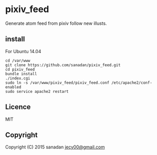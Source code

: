 # pixiv_feed
Generate atom feed from pixiv follow new illusts.

## install
For Ubuntu 14.04

    cd /var/www
    git clone https://github.com/sanadan/pixiv_feed.git
    cd pixiv_feed
    bundle install
    ./index.cgi
    sudo ln -s /var/www/pixiv_feed/pixiv_feed.conf /etc/apache2/conf-enabled
    sudo service apache2 restart

## Licence
MIT

## Copyright
Copyright (C) 2015 sanadan <jecy00@gmail.com>
